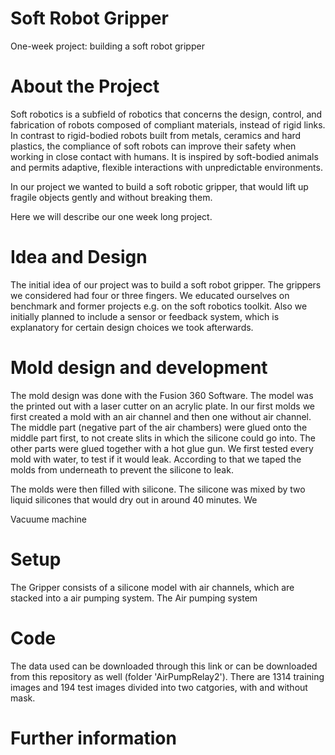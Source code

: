 # Soft Robot Gripper
One-week project: building a soft robot gripper

# About the Project

Soft robotics is a subfield of robotics that concerns the design, control, and fabrication of robots composed of compliant materials, instead of rigid links. In contrast to rigid-bodied robots built from metals, ceramics and hard plastics, the compliance of soft robots can improve their safety when working in close contact with humans. It is inspired by soft-bodied animals and permits adaptive, flexible interactions with unpredictable environments.

In our project we wanted to build a soft robotic gripper, that would lift up fragile objects gently and without breaking them.

Here we will describe our one week long project.

# Idea and Design

The initial idea of our project was to build a soft robot gripper. The grippers we considered had four or three fingers. We educated ourselves on benchmark and former projects e.g. on the soft robotics toolkit. Also we initially planned to include a sensor or feedback system, which is explanatory for certain design choices we took afterwards.


# Mold design and development
The mold design was done with the Fusion 360 Software. The model was the printed out with a laser cutter on an acrylic plate. In our first molds we first created a mold with an air channel and then one without air channel. The middle part (negative part of the air chambers) were glued onto the middle part first, to not create slits in which the silicone could go into. The other parts were glued together with a hot glue gun.
We first tested every mold with water, to test if it would leak. According to that we taped the molds from underneath to prevent the silicone to leak. 

The molds were then filled with silicone. The silicone was mixed by two liquid silicones that would dry out in around 40 minutes. We 



Vacuume machine


# Setup

The Gripper consists of a silicone model with air channels, which are stacked into a air pumping system. The Air pumping system 




# Code
The data used can be downloaded through this link or can be downloaded from this repository as well (folder 'AirPumpRelay2'). There are 1314 training images and 194 test images divided into two catgories, with and without mask.

# Further information
